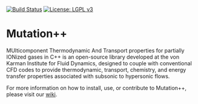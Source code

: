 [![Build Status](https://travis-ci.org/mutationpp/Mutationpp.svg?branch=master)](https://travis-ci.org/mutationpp/Mutationpp)
[![License: LGPL v3](https://img.shields.io/badge/License-LGPL%20v3-blue.svg)](https://www.gnu.org/licenses/lgpl-3.0)

Mutation++
==========

MUlticomponent Thermodynamic And Transport properties for partially IONized gases in C++ is an open-source library developed at the von Karman Institute for Fluid Dynamics, designed to couple with conventional CFD codes to provide thermodynamic, transport, chemistry, and energy transfer properties associated with subsonic to hypersonic flows.

For more information on how to install, use, or contribute to Mutation++, please visit our [wiki](https://github.com/mutationpp/Mutationpp/wiki).

